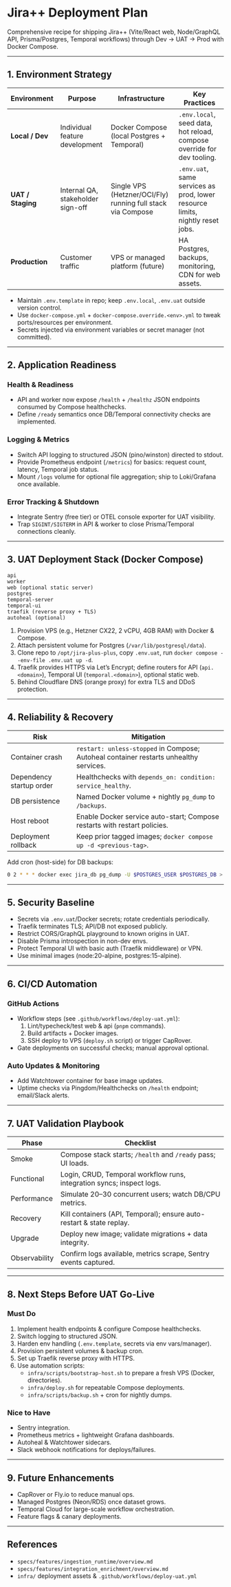 # Jira++ Deployment Plan

Comprehensive recipe for shipping Jira++ (Vite/React web, Node/GraphQL API, Prisma/Postgres, Temporal workflows) through Dev → UAT → Prod with Docker Compose.

---

## 1. Environment Strategy

| Environment | Purpose | Infrastructure | Key Practices |
|-------------|---------|----------------|---------------|
| **Local / Dev** | Individual feature development | Docker Compose (local Postgres + Temporal) | `.env.local`, seed data, hot reload, compose override for dev tooling. |
| **UAT / Staging** | Internal QA, stakeholder sign-off | Single VPS (Hetzner/OCI/Fly) running full stack via Compose | `.env.uat`, same services as prod, lower resource limits, nightly reset jobs. |
| **Production** | Customer traffic | VPS or managed platform (future) | HA Postgres, backups, monitoring, CDN for web assets. |

- Maintain `.env.template` in repo; keep `.env.local`, `.env.uat` outside version control.
- Use `docker-compose.yml` + `docker-compose.override.<env>.yml` to tweak ports/resources per environment.
- Secrets injected via environment variables or secret manager (not committed).

---

## 2. Application Readiness

### Health & Readiness
- API and worker now expose `/health` + `/healthz` JSON endpoints consumed by Compose healthchecks.
- Define `/ready` semantics once DB/Temporal connectivity checks are implemented.

### Logging & Metrics
- Switch API logging to structured JSON (pino/winston) directed to stdout.
- Provide Prometheus endpoint (`/metrics`) for basics: request count, latency, Temporal job status.
- Mount `/logs` volume for optional file aggregation; ship to Loki/Grafana once available.

### Error Tracking & Shutdown
- Integrate Sentry (free tier) or OTEL console exporter for UAT visibility.
- Trap `SIGINT/SIGTERM` in API & worker to close Prisma/Temporal connections cleanly.

---

## 3. UAT Deployment Stack (Docker Compose)

```
api
worker
web (optional static server)
postgres
temporal-server
temporal-ui
traefik (reverse proxy + TLS)
autoheal (optional)
```

1. Provision VPS (e.g., Hetzner CX22, 2 vCPU, 4GB RAM) with Docker & Compose.
2. Attach persistent volume for Postgres (`/var/lib/postgresql/data`).
3. Clone repo to `/opt/jira-plus-plus`, copy `.env.uat`, run `docker compose --env-file .env.uat up -d`.
4. Traefik provides HTTPS via Let’s Encrypt; define routers for API (`api.<domain>`), Temporal UI (`temporal.<domain>`), optional static web.
5. Behind Cloudflare DNS (orange proxy) for extra TLS and DDoS protection.

---

## 4. Reliability & Recovery

| Risk | Mitigation |
|------|------------|
| Container crash | `restart: unless-stopped` in Compose; Autoheal container restarts unhealthy services. |
| Dependency startup order | Healthchecks with `depends_on: condition: service_healthy`. |
| DB persistence | Named Docker volume + nightly `pg_dump` to `/backups`. |
| Host reboot | Enable Docker service auto-start; Compose restarts with restart policies. |
| Deployment rollback | Keep prior tagged images; `docker compose up -d <previous-tag>`. |

Add cron (host-side) for DB backups:

```bash
0 2 * * * docker exec jira_db pg_dump -U $POSTGRES_USER $POSTGRES_DB > /opt/backups/jira_$(date +%F).sql
```

---

## 5. Security Baseline

- Secrets via `.env.uat`/Docker secrets; rotate credentials periodically.
- Traefik terminates TLS; API/DB not exposed publicly.
- Restrict CORS/GraphQL playground to known origins in UAT.
- Disable Prisma introspection in non-dev envs.
- Protect Temporal UI with basic auth (Traefik middleware) or VPN.
- Use minimal images (node:20-alpine, postgres:15-alpine).

---

## 6. CI/CD Automation

### GitHub Actions
- Workflow steps (see `.github/workflows/deploy-uat.yml`):
  1. Lint/typecheck/test web & api (`pnpm` commands).
  2. Build artifacts + Docker images.
  3. SSH deploy to VPS (`deploy.sh` script) or trigger CapRover.
- Gate deployments on successful checks; manual approval optional.

### Auto Updates & Monitoring
- Add Watchtower container for base image updates.
- Uptime checks via Pingdom/Healthchecks on `/health` endpoint; email/Slack alerts.

---

## 7. UAT Validation Playbook

| Phase | Checklist |
|-------|-----------|
| Smoke | Compose stack starts; `/health` and `/ready` pass; UI loads. |
| Functional | Login, CRUD, Temporal workflow runs, integration syncs; inspect logs. |
| Performance | Simulate 20–30 concurrent users; watch DB/CPU metrics. |
| Recovery | Kill containers (API, Temporal); ensure auto-restart & state replay. |
| Upgrade | Deploy new image; validate migrations + data integrity. |
| Observability | Confirm logs available, metrics scrape, Sentry events captured. |

---

## 8. Next Steps Before UAT Go-Live

### Must Do
1. Implement health endpoints & configure Compose healthchecks.
2. Switch logging to structured JSON.
3. Harden env handling (`.env.template`, secrets via env vars/manager).
4. Provision persistent volumes & backup cron.
5. Set up Traefik reverse proxy with HTTPS.
6. Use automation scripts:
   - `infra/scripts/bootstrap-host.sh` to prepare a fresh VPS (Docker, directories).
   - `infra/deploy.sh` for repeatable Compose deployments.
   - `infra/scripts/backup.sh` + cron for nightly dumps.

### Nice to Have
- Sentry integration.
- Prometheus metrics + lightweight Grafana dashboards.
- Autoheal & Watchtower sidecars.
- Slack webhook notifications for deploys/failures.

---

## 9. Future Enhancements
- CapRover or Fly.io to reduce manual ops.
- Managed Postgres (Neon/RDS) once dataset grows.
- Temporal Cloud for large-scale workflow orchestration.
- Feature flags & canary deployments.

---

## References
- `specs/features/ingestion_runtime/overview.md`
- `specs/features/integration_enrichment/overview.md`
- `infra/` deployment assets & `.github/workflows/deploy-uat.yml`
